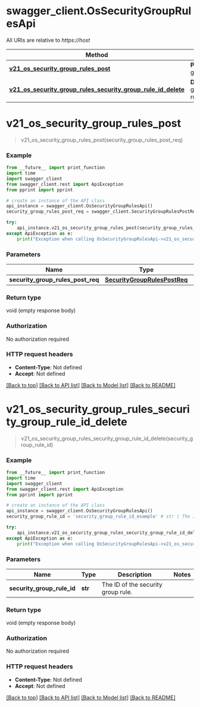 # swagger_client.OsSecurityGroupRulesApi

All URIs are relative to *https://host*

Method | HTTP request | Description
------------- | ------------- | -------------
[**v21_os_security_group_rules_post**](OsSecurityGroupRulesApi.md#v21_os_security_group_rules_post) | **POST** /v2.1/os-security-group-rules | 
[**v21_os_security_group_rules_security_group_rule_id_delete**](OsSecurityGroupRulesApi.md#v21_os_security_group_rules_security_group_rule_id_delete) | **DELETE** /v2.1/os-security-group-rules/{security_group_rule_id} | 


# **v21_os_security_group_rules_post**
> v21_os_security_group_rules_post(security_group_rules_post_req)



### Example
```python
from __future__ import print_function
import time
import swagger_client
from swagger_client.rest import ApiException
from pprint import pprint

# create an instance of the API class
api_instance = swagger_client.OsSecurityGroupRulesApi()
security_group_rules_post_req = swagger_client.SecurityGroupRulesPostReq() # SecurityGroupRulesPostReq | 

try:
    api_instance.v21_os_security_group_rules_post(security_group_rules_post_req)
except ApiException as e:
    print("Exception when calling OsSecurityGroupRulesApi->v21_os_security_group_rules_post: %s\n" % e)
```

### Parameters

Name | Type | Description  | Notes
------------- | ------------- | ------------- | -------------
 **security_group_rules_post_req** | [**SecurityGroupRulesPostReq**](SecurityGroupRulesPostReq.md)|  | 

### Return type

void (empty response body)

### Authorization

No authorization required

### HTTP request headers

 - **Content-Type**: Not defined
 - **Accept**: Not defined

[[Back to top]](#) [[Back to API list]](../README.md#documentation-for-api-endpoints) [[Back to Model list]](../README.md#documentation-for-models) [[Back to README]](../README.md)

# **v21_os_security_group_rules_security_group_rule_id_delete**
> v21_os_security_group_rules_security_group_rule_id_delete(security_group_rule_id)



### Example
```python
from __future__ import print_function
import time
import swagger_client
from swagger_client.rest import ApiException
from pprint import pprint

# create an instance of the API class
api_instance = swagger_client.OsSecurityGroupRulesApi()
security_group_rule_id = 'security_group_rule_id_example' # str | The ID of the security group rule. 

try:
    api_instance.v21_os_security_group_rules_security_group_rule_id_delete(security_group_rule_id)
except ApiException as e:
    print("Exception when calling OsSecurityGroupRulesApi->v21_os_security_group_rules_security_group_rule_id_delete: %s\n" % e)
```

### Parameters

Name | Type | Description  | Notes
------------- | ------------- | ------------- | -------------
 **security_group_rule_id** | **str**| The ID of the security group rule.  | 

### Return type

void (empty response body)

### Authorization

No authorization required

### HTTP request headers

 - **Content-Type**: Not defined
 - **Accept**: Not defined

[[Back to top]](#) [[Back to API list]](../README.md#documentation-for-api-endpoints) [[Back to Model list]](../README.md#documentation-for-models) [[Back to README]](../README.md)

